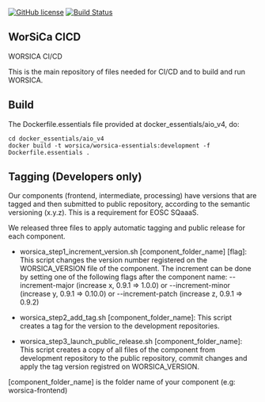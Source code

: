[![GitHub license](https://img.shields.io/github/license/WorSiCa/worsica-cicd.svg?maxAge=2592000&style=flat-square)](https://github.com/WorSiCa/worsica-cicd/blob/master/LICENSE)
[![Build Status](https://jenkins.eosc-synergy.eu/buildStatus/icon?job=WORSICA%2Fworsica-cicd%2Fdevelopment)](https://jenkins.eosc-synergy.eu/job/WORSICA/job/worsica-cicd/job/development/)
## WorSiCa CICD
WORSICA CI/CD

This is the main repository of files needed for CI/CD and to build and run WORSICA.

## Build

The Dockerfile.essentials file provided at docker_essentials/aio_v4, do:

```shell
cd docker_essentials/aio_v4
docker build -t worsica/worsica-essentials:development -f Dockerfile.essentials .
```

## Tagging (Developers only)

Our components (frontend, intermediate, processing) have versions that are tagged and then submitted to public repository, according to the semantic versioning (x.y.z). This is a requirement for EOSC SQaaaS.

We released three files to apply automatic tagging and public release for each component.

- worsica_step1_increment_version.sh [component_folder_name] [flag]: This script changes the version number registered on the WORSICA_VERSION file of the component. The increment can be done by setting one of the following flags after the component name: --increment-major (increase x, 0.9.1 => 1.0.0) or --increment-minor (increase y, 0.9.1 => 0.10.0) or --increment-patch (increase z, 0.9.1 => 0.9.2)

- worsica_step2_add_tag.sh [component_folder_name]: This script creates a tag for the version to the development repositories.

- worsica_step3_launch_public_release.sh [component_folder_name]: This script creates a copy of all files of the component from development repository to the public repository, commit changes and apply the tag version registred on WORSICA_VERSION.

[component_folder_name] is the folder name of your component (e.g: worsica-frontend)